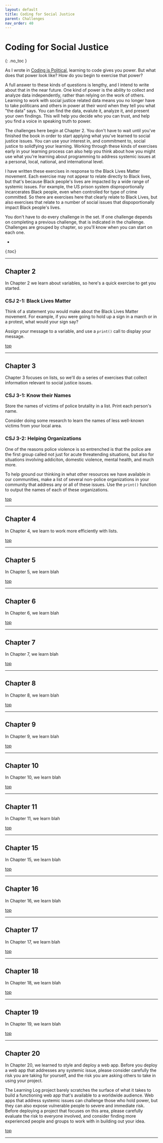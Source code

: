 ```yaml
---
layout: default
title: Coding for Social Justice
parent: Challenges
nav_order: 40
---
```


# Coding for Social Justice
{: .no_toc }

As I wrote in [Coding is Political](/), learning to code gives you power. But what does that power look like? How do you begin to exercise that power?

A full answer to these kinds of questions is lengthy, and I intend to write about that in the near future. One kind of power is the ability to collect and analyze data independently, rather than relying on the work of others. Learning to work with social justice related data means you no longer have to take politicans and others in power at their word when they tell you what "the data" says. You can find the data, evalute it, analyze it, and present your own findings. This will help you decide who you can trust, and help you find a voice in speaking truth to power.

The challenges here begin at Chapter 2. You don't have to wait until you've finished the book in order to start applying what you've learned to social justice issues. You can use your interest in, and commitment to, social justice to solidfying your learning. Working through these kinds of exercises early in your learning process can also help you think about how you might use what you're learning about programming to address systemic issues at a personal, local, national, and international level.

I have written these exercises in response to the Black Lives Matter movement. Each exercise may not appear to relate directly to Black lives, but that's because Black people's lives are impacted by a wide range of systemic issues. For example, the US prison system disproportionally incarcerates Black people, even when controlled for type of crime committed. So there are exercises here that clearly relate to Black Lives, but also exercises that relate to a number of social issues that dispoportionally impact Black people's lives.

You don't have to do every challenge in the set. If one challenge depends on completing a previous challenge, that is indicated in the challenge. Challenges are grouped by chapter, so you'll know when you can start on each one.

* 
{:toc}

---

## Chapter 2

In Chapter 2 we learn about variables, so here's a quick exercise to get you started.

### CSJ 2-1: Black Lives Matter

Think of a statement you would make about the Black Lives Matter movement. For example, if you were going to hold up a sign in a march or in a protest, what would your sign say?

Assign your message to a variable, and use a `print()` call to display your message.

[top](#top)

---

## Chapter 3

Chapter 3 focuses on lists, so we'll do a series of exercises that collect information relevant to social justice issues. 

### CSJ 3-1: Know their Names

Store the names of victims of police brutality in a list. Print each person's name.

Consider doing some research to learn the names of less well-known victims from your local area.

### CSJ 3-2: Helping Organizations

One of the reasons police violence is so entrenched is that the police are the first group called not just for acute threatending situations, but also for situations involving addiciton, domestic violence, mental health, and much more.

To help ground our thinking in what other resources we have available in our communities, make a list of several non-police organizations in your community that address any or all of these issues. Use the `print()` function to output the names of each of these organizations.

[top](#top)

---

## Chapter 4

In Chapter 4, we learn to work more efficiently with lists.

[top](#top)

---

## Chapter 5

In Chapter 5, we learn blah

[top](#top)

---

## Chapter 6

In Chapter 6, we learn blah

[top](#top)

---

## Chapter 7

In Chapter 7, we learn blah

[top](#top)

---

## Chapter 8

In Chapter 8, we learn blah

[top](#top)

---

## Chapter 9

In Chapter 9, we learn blah

[top](#top)

---

## Chapter 10

In Chapter 10, we learn blah

[top](#top)

---

## Chapter 11

In Chapter 11, we learn blah

[top](#top)

---

## Chapter 15

In Chapter 15, we learn blah

[top](#top)

---

## Chapter 16

In Chapter 16, we learn blah

[top](#top)

---

## Chapter 17

In Chapter 17, we learn blah

[top](#top)

---

## Chapter 18

In Chapter 18, we learn blah

[top](#top)

---

## Chapter 19
In Chapter 19, we learn blah

[top](#top)

---

## Chapter 20

In Chapter 20, we learned to style and deploy a web app. Before you deploy a web app that addresses any systemic issue, please consider carefully the risk you are taking for yourself, and the risk you are asking others to take in using your project.

The Learning Log project barely scratches the surface of what it takes to build a functioning web app that's available to a worldwide audience. Web apps that address systemic issues can challenge those who hold power, but they can also expose vulnerable people to severe and immediate risk. Before deploying a project that focuses on this area, please carefully evaluate the risk to everyone involved, and consider finding more experienced people and groups to work with in building out your idea.

[top](#top)

---

